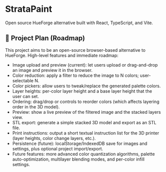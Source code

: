 # StrataPaint

Open source HueForge alternative built with React, TypeScript, and Vite.

## 🧭 Project Plan (Roadmap)

This project aims to be an open-source browser-based alternative to HueForge. High-level features and immediate roadmap:

- Image upload and preview (current): let users upload or drag-and-drop an image and preview it in the browser.
- Color reduction: apply a filter to reduce the image to N colors; user-selectable N.
- Color pickers: allow users to tweak/replace the generated palette colors.
- Layer heights: per-color layer height and a base layer height that the user can set.
- Ordering: drag/drop or controls to reorder colors (which affects layering order in the 3D model).
- Preview: show a live preview of the filtered image and the stacked layers view.
- STL export: generate a simple stacked 3D model and export as an STL file.
- Print instructions: output a short textual instruction list for the 3D printer (layer heights, color change layers, etc.).
- Persistence (future): localStorage/IndexedDB save for images and settings, plus optional project import/export.
- Future features: more advanced color quantization algorithms, palette auto-optimization, multilayer blending modes, and per-color infill settings.
